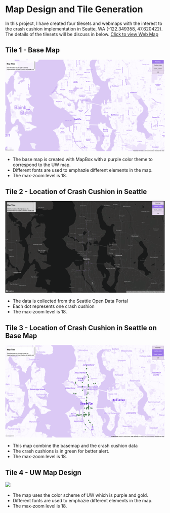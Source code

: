 # Map Design and Tile Generation
In this project, I have created four tilesets and webmaps with the interest to the crash cushion implementation in Seatte, WA (-122.349358, 47.620422). The details of the tilesets will be discuss in below.
[Click to view Web Map](https://olithinivia.github.io/TileGeneration/)

## Tile 1 - Base Map
![](img/tile1.png)
- The base map is created with MapBox with a purple color theme to correspond to the UW map. 
- Different fonts are used to emphazie different elements in the map.
- The max-zoom level is 18.

## Tile 2 - Location of Crash Cushion in Seattle
![](img/tile2.png)
- The data is collected from the Seattle Open Data Portal
- Each dot represents one crash cushion
- The max-zoom level is 18.

## Tile 3 - Location of Crash Cushion in Seattle on Base Map
![](img/tile3.png)
- This map combine the basemap and the crash cushion data
- The crash cushions is in green for better alert. 
- The max-zoom level is 18.

## Tile 4 - UW Map Design
![](img/tile4.png)
- The map uses the color scheme of UW which is purple and gold.
- Different fonts are used to emphazie different elements in the map.
- The max-zoom level is 18.